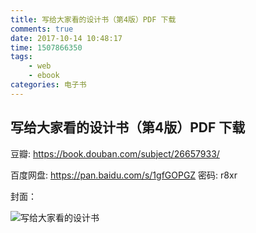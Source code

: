 ```yaml
---
title: 写给大家看的设计书（第4版）PDF 下载
comments: true
date: 2017-10-14 10:48:17
time: 1507866350
tags:
	- web
	- ebook
categories: 电子书
---
```


## 写给大家看的设计书（第4版）PDF 下载

豆瓣: https://book.douban.com/subject/26657933/

百度网盘: https://pan.baidu.com/s/1gfGOPGZ 密码: r8xr


封面：

![写给大家看的设计书](https://img1.doubanio.com/lpic/s28333268.jpg)

